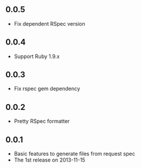 ## 0.0.5
* Fix dependent RSpec version

## 0.0.4
* Support Ruby 1.9.x

## 0.0.3
* Fix rspec gem dependency

## 0.0.2
* Pretty RSpec formatter

## 0.0.1
* Basic features to generate files from request spec
* The 1st release on 2013-11-15

